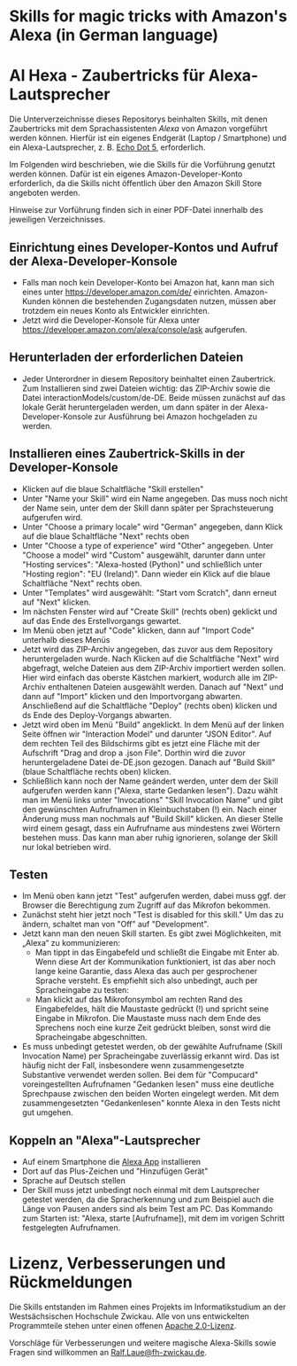 # Skills for magic tricks with Amazon's Alexa (in German language)

# Al Hexa - Zaubertricks für Alexa-Lautsprecher
Die Unterverzeichnisse dieses Repositorys beinhalten Skills, mit denen Zaubertricks mit dem Sprachassistenten *Alexa* von Amazon vorgeführt werden können. Hierfür ist ein eigenes Endgerät (Laptop / Smartphone) und ein Alexa-Lautsprecher, z. B. [Echo Dot 5](https://amzn.to/4fFtwGw), erforderlich.

Im Folgenden wird beschrieben, wie die Skills für die Vorführung genutzt werden können. Dafür ist ein eigenes Amazon-Developer-Konto erforderlich, da die Skills nicht öffentlich über den Amazon Skill Store angeboten werden.

Hinweise zur Vorführung finden sich in einer PDF-Datei innerhalb des jeweiligen Verzeichnisses.

## Einrichtung eines Developer-Kontos und Aufruf der Alexa-Developer-Konsole
- Falls man noch kein Developer-Konto bei Amazon hat, kann man sich eines unter <https://developer.amazon.com/de/> einrichten. Amazon-Kunden können die bestehenden Zugangsdaten nutzen, müssen aber trotzdem ein neues Konto als Entwickler einrichten.
- Jetzt wird die Developer-Konsole für Alexa unter <https://developer.amazon.com/alexa/console/ask> aufgerufen.

## Herunterladen der erforderlichen Dateien
- Jeder Unterordner in diesem Repository beinhaltet einen Zaubertrick. Zum Installieren sind zwei Dateien wichtig: das ZIP-Archiv sowie die Datei interactionModels/custom/de-DE. Beide müssen zunächst auf das lokale Gerät heruntergeladen werden, um dann später in der Alexa-Developer-Konsole zur Ausführung bei Amazon hochgeladen zu werden.

## Installieren eines Zaubertrick-Skills in der Developer-Konsole
- Klicken auf die blaue Schaltfläche "Skill erstellen"
- Unter "Name your Skill" wird ein Name angegeben. Das muss noch nicht der Name sein, unter dem der Skill dann später per Sprachsteuerung aufgerufen wird.
- Unter "Choose a primary locale" wird "German" angegeben, dann Klick auf die blaue Schaltfläche "Next" rechts oben
- Unter "Choose a type of experience" wird "Other" angegeben. Unter "Choose a model" wird "Custom" ausgewählt, darunter dann unter "Hosting services": "Alexa-hosted (Python)" und schließlich unter "Hosting region": "EU (Ireland)". Dann wieder ein Klick auf die blaue Schaltfläche "Next" rechts oben.
- Unter "Templates" wird ausgewählt: "Start vom Scratch", dann erneut auf "Next" klicken.
- Im nächsten Fenster wird auf "Create Skill" (rechts oben) geklickt und auf das Ende des Erstellvorgangs gewartet.
- Im Menü oben jetzt auf "Code" klicken, dann auf "Import Code" unterhalb dieses Menüs
- Jetzt wird das ZIP-Archiv angegeben, das zuvor aus dem Repository heruntergeladen wurde. Nach Klicken auf die Schaltfläche "Next" wird abgefragt, welche Dateien aus dem ZIP-Archiv importiert werden sollen. Hier wird einfach das oberste Kästchen markiert, wodurch alle im ZIP-Archiv enthaltenen Dateien ausgewählt werden. Danach auf "Next" und dann auf "Import" klicken und den Importvorgang abwarten. Anschließend auf die Schaltfläche "Deploy" (rechts oben) klicken und ds Ende des Deploy-Vorgangs abwarten.
- Jetzt wird oben im Menü "Build" angeklickt. In dem Menü auf der linken Seite 	öffnen wir "Interaction Model" und darunter "JSON Editor". Auf dem rechten Teil des Bildschirms gibt es jetzt eine Fläche mit der Aufschrift "Drag and drop a .json File". Dorthin wird die zuvor heruntergeladene Datei de-DE.json gezogen. Danach auf "Build Skill" (blaue Schaltfläche rechts oben) klicken.
- Schließlich kann noch der Name geändert werden, unter dem der Skill aufgerufen werden kann ("Alexa, starte Gedanken lesen"). Dazu wählt man im Menü links unter "Invocations" "Skill Invocation Name" und gibt den gewünschten Aufrufnamen in Kleinbuchstaben (!) ein. Nach einer Änderung muss man nochmals auf "Build Skill" klicken. An dieser Stelle wird einem gesagt, dass ein Aufrufname aus mindestens zwei Wörtern bestehen muss. Das kann man aber ruhig ignorieren, solange der Skill nur lokal betrieben wird.

## Testen
- Im Menü oben kann jetzt "Test" aufgerufen werden, dabei muss ggf. der Browser die Berechtigung zum Zugriff auf das Mikrofon bekommen.
- Zunächst steht hier jetzt noch "Test is disabled for this skill." Um das zu ändern, schaltet man von "Off" auf "Development".
- Jetzt kann man den neuen Skill starten. Es gibt zwei Möglichkeiten, mit „Alexa“ zu kommunizieren:
	- Man tippt in das Eingabefeld und schließt die Eingabe mit Enter ab. Wenn diese Art der Kommunikation funktioniert, ist das aber noch lange keine Garantie, dass Alexa das auch per gesprochener Sprache versteht. Es empfiehlt sich also unbedingt, auch per Spracheingabe zu testen:
	- Man klickt auf das Mikrofonsymbol am rechten Rand des Eingabefeldes, hält die Maustaste gedrückt (!) und spricht seine Eingabe in Mikrofon. Die Maustaste muss nach dem Ende des Sprechens noch eine kurze Zeit gedrückt bleiben, sonst wird die Spracheingabe abgeschnitten.
- Es muss unbedingt getestet werden, ob der gewählte Aufrufname (Skill Invocation Name) per Spracheingabe zuverlässig erkannt wird. Das ist häufig nicht der Fall, insbesondere wenn zusammengesetzte Substantive verwendet werden sollen. Bei dem für "Compucard" voreingestellten Aufrufnamen "Gedanken lesen" muss eine deutliche Sprechpause zwischen den beiden Worten eingelegt werden. Mit dem zusammengesetzten "Gedankenlesen" konnte Alexa in den Tests nicht gut umgehen.

## Koppeln an "Alexa"-Lautsprecher
- Auf einem Smartphone die [Alexa App](https://alexa.amazon.com/) installieren
- Dort auf das Plus-Zeichen und "Hinzufügen Gerät"
- Sprache auf Deutsch stellen
- Der Skill muss jetzt unbedingt noch einmal mit dem Lautsprecher getestet werden, da die Spracherkennung und zum Beispiel auch die Länge von Pausen anders sind als beim Test am PC. Das Kommando zum Starten ist: "Alexa, starte [Aufrufname]), mit dem im vorigen Schritt festgelegten Aufrufnamen.

# Lizenz, Verbesserungen und Rückmeldungen
Die Skills entstanden im Rahmen eines Projekts im Informatikstudium an der Westsächsischen Hochschule Zwickau. Alle von uns entwickelten Programmteile stehen unter einen offenen [Apache 2.0-Lizenz](LICENSE).

Vorschläge für Verbesserungen und weitere magische Alexa-Skills sowie Fragen sind willkommen an <Ralf.Laue@fh-zwickau.de>.



